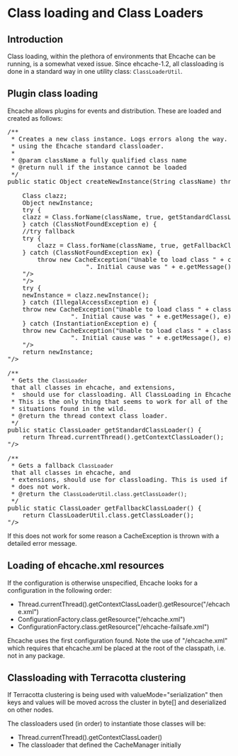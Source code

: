 ---
---
# Class loading and Class Loaders
 

## Introduction
Class loading, within the plethora of environments that Ehcache can be running, is a somewhat vexed issue.
Since ehcache-1.2, all classloading is done in a standard way in one utility class: `ClassLoaderUtil`.

## Plugin class loading

Ehcache allows plugins for events and distribution. These are loaded and created as follows:

<pre>
/**
 * Creates a new class instance. Logs errors along the way. Classes are loaded
 * using the Ehcache standard classloader.
 *
 * @param className a fully qualified class name
 * @return null if the instance cannot be loaded
 */
public static Object createNewInstance(String className) throws CacheException {

    Class clazz;
    Object newInstance;
    try {
	clazz = Class.forName(className, true, getStandardClassLoader());
    } catch (ClassNotFoundException e) {
	//try fallback
	try {
	    clazz = Class.forName(className, true, getFallbackClassLoader());
	} catch (ClassNotFoundException ex) {
	    throw new CacheException("Unable to load class " + className +
				     ". Initial cause was " + e.getMessage(), e);
	"/>
    "/>
    try {
	newInstance = clazz.newInstance();
    } catch (IllegalAccessException e) {
	throw new CacheException("Unable to load class " + className +
				 ". Initial cause was " + e.getMessage(), e);
    } catch (InstantiationException e) {
	throw new CacheException("Unable to load class " + className +
				 ". Initial cause was " + e.getMessage(), e);
    "/>
    return newInstance;
"/>

/**
 * Gets the <code>ClassLoader</code> that all classes in ehcache, and extensions,
 *  should use for classloading. All ClassLoading in Ehcache should use this one.
 * This is the only thing that seems to work for all of the class loading 
 * situations found in the wild.
 * @return the thread context class loader.
 */
public static ClassLoader getStandardClassLoader() {
    return Thread.currentThread().getContextClassLoader();
"/>

/**
 * Gets a fallback <code>ClassLoader</code> that all classes in ehcache, and
 * extensions, should use for classloading. This is used if the context class loader
 * does not work.
 * @return the <code>ClassLoaderUtil.class.getClassLoader();</code>
 */
public static ClassLoader getFallbackClassLoader() {
    return ClassLoaderUtil.class.getClassLoader();
"/>
</pre>

If this does not work for some reason a CacheException is thrown with a
detailed error message.

## Loading of ehcache.xml resources

If the configuration is otherwise unspecified, Ehcache looks for a
configuration in the following order:

* Thread.currentThread().getContextClassLoader().getResource("/ehcache.xml")
* ConfigurationFactory.class.getResource("/ehcache.xml")
* ConfigurationFactory.class.getResource("/ehcache-failsafe.xml")

Ehcache uses the first configuration found.
Note the use of "/ehcache.xml" which requires that ehcache.xml be
placed at the root of the classpath, i.e. not in any package.

## Classloading with Terracotta clustering

If Terracotta clustering is being used with valueMode="serialization" then 
keys and values will be moved across the cluster in byte[] and deserialized 
on other nodes. 

The classloaders used (in order) to instantiate those classes will be:

* Thread.currentThread().getContextClassLoader()
* The classloader that defined the CacheManager initially
